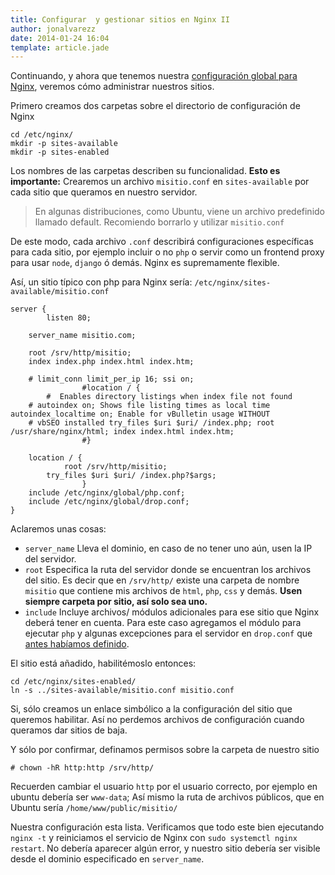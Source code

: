 ```yaml
---
title: Configurar  y gestionar sitios en Nginx II
author: jonalvarezz
date: 2014-01-24 16:04
template: article.jade
---
```


Continuando, y ahora que tenemos nuestra [configuración global para Nginx](http://blog.jonalvarezz.com/configurar-y-gestionar-sitios-en-nginx/), veremos cómo administrar nuestros sitios.

Primero creamos dos carpetas sobre el directorio de configuración de Nginx

    cd /etc/nginx/
    mkdir -p sites-available
    mkdir -p sites-enabled

Los nombres de las carpetas describen su funcionalidad. **Esto es importante:** Crearemos un archivo `misitio.conf` en `sites-available` por cada sitio que queramos en nuestro servidor.

> En algunas distribuciones, como Ubuntu, viene un archivo predefinido llamado default. Recomiendo borrarlo y utilizar `misitio.conf`

De este modo, cada archivo `.conf` describirá configuraciones específicas para cada sitio, por ejemplo incluir o no `php` o servir como un frontend proxy para usar `node`, `django` ó demás. Nginx es supremamente flexible.

Así, un sitio típico con php para Nginx sería: `/etc/nginx/sites-available/misitio.conf`

    server {
    		listen 80;

    	server_name misitio.com;

    	root /srv/http/misitio;
    	index index.php index.html index.htm;

    	# limit_conn limit_per_ip 16; ssi on;
    				#location / {
    		#  Enables directory listings when index file not found
    	# autoindex on; Shows file listing times as local time autoindex_localtime on; Enable for vBulletin usage WITHOUT
    	# vbSEO installed try_files $uri $uri/ /index.php; root /usr/share/nginx/html; index index.html index.htm;
    				#}

    	location / {
    			root /srv/http/misitio;
    		try_files $uri $uri/ /index.php?$args;
    				}
    	include /etc/nginx/global/php.conf;
    	include /etc/nginx/global/drop.conf;
    }

Aclaremos unas cosas:

- `server_name` Lleva el dominio, en caso de no tener uno aún, usen la IP del servidor.
- `root` Especifica la ruta del servidor donde se encuentran los archivos del sitio. Es decir que en `/srv/http/` existe una carpeta de nombre `misitio` que contiene mis archivos de `html`, `php`, `css` y demás. **Usen siempre carpeta por sitio, así solo sea uno.**
- `include` Incluye archivos/ módulos adicionales para ese sitio que Nginx deberá tener en cuenta. Para este caso agregamos el módulo para ejecutar `php` y algunas excepciones para el servidor en `drop.conf` que [antes habíamos definido](http://blog.jonalvarezz.com/configurar-y-gestionar-sitios-en-nginx/).

El sitio está añadido, habilitémoslo entonces:

    cd /etc/nginx/sites-enabled/
    ln -s ../sites-available/misitio.conf misitio.conf

Si, sólo creamos un enlace simbólico a la configuración del sitio que queremos habilitar. Así no perdemos archivos de configuración cuando queramos dar sitios de baja.

Y sólo por confirmar, definamos permisos sobre la carpeta de nuestro sitio

    # chown -hR http:http /srv/http/

Recuerden cambiar el usuario `http` por el usuario correcto, por ejemplo en ubuntu debería ser `www-data`; Así mismo la ruta de archivos públicos, que en Ubuntu sería `/home/www/public/misitio/`

Nuestra configuración esta lista. Verificamos que todo este bien ejecutando `nginx -t` y reiniciamos el servicio de Nginx con `sudo systemctl nginx restart`. No debería aparecer algún error, y nuestro sitio debería ser visible desde el dominio especificado en `server_name`.
